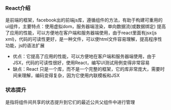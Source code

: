 ### React介绍
是前端的框架，facebook出的前端js库，遵循组件的方法，有助于构建可重用的ui组件，主要特点：使用虚拟dom，服务器端渲染，单向数据流(或数据绑定)
提高了应用的性能，可以方便地在客户端和服务器端使用，由于react里面有jsx(js xml)，代码的可读性更好，是一种文件，可以使html文件容易理解，提高程序性功能，js的语法扩展
* 优点：它提高了应用的性能，可以方便地在客户端和服务器端使用，由于JSX，代码的可读性很好，使用React，编写UI测试用例变得非常容易
* 缺点：React 只是一个库，而不是一个完整的框架，它的库非常庞大，需要时间来理解，编码变得复杂，因为它使用内联模板和JSX

### 状态提升
是指将组件间共享的状态提升到它们的最近公共父组件中进行管理